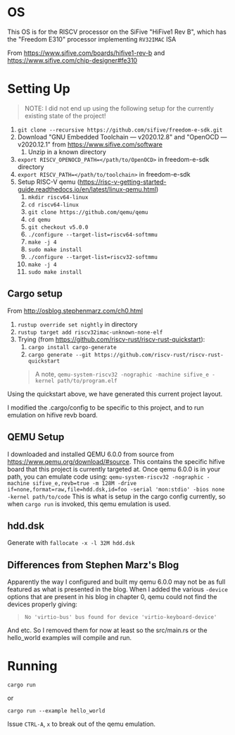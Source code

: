 # OS

This OS is for the RISCV processor on the SiFive "HiFive1 Rev B", which has the "Freedom E310" processor implementing `RV32IMAC` ISA

From https://www.sifive.com/boards/hifive1-rev-b and https://www.sifive.com/chip-designer#fe310


# Setting Up

> NOTE: I did not end up using the following setup for the currently existing state of the project!

1. `git clone --recursive https://github.com/sifive/freedom-e-sdk.git`
2. Download "GNU Embedded Toolchain — v2020.12.8" and "OpenOCD — v2020.12.1" from https://www.sifive.com/software
   1. Unzip in a known directory
3. `export RISCV_OPENOCD_PATH=</path/to/OpenOCD>` in freedom-e-sdk directory
4. `export RISCV_PATH=</path/to/toolchain>` in freedom-e-sdk
5. Setup RISC-V qemu (https://risc-v-getting-started-guide.readthedocs.io/en/latest/linux-qemu.html)
   1. `mkdir riscv64-linux`
   2. `cd riscv64-linux`
   3. `git clone https://github.com/qemu/qemu`
   4. `cd qemu`
   5. `git checkout v5.0.0`
   6. `./configure --target-list=riscv64-softmmu`
   7. `make -j 4`
   8. `sudo make install`
   9. `./configure --target-list=riscv32-softmmu`
   10. `make -j 4`
   11. `sudo make install`

## Cargo setup

From http://osblog.stephenmarz.com/ch0.html

1. `rustup override set nightly` in directory
2. `rustup target add riscv32imac-unknown-none-elf`
3. Trying (from https://github.com/riscv-rust/riscv-rust-quickstart):
   1. `cargo install cargo-generate`
   2. `cargo generate --git https://github.com/riscv-rust/riscv-rust-quickstart`
    > A note, `qemu-system-riscv32 -nographic -machine sifive_e -kernel path/to/program.elf`

Using the quickstart above, we have generated this current project layout.

I modified the .cargo/config to be specific to this project, and to run emulation on hifive revb board.

## QEMU Setup

I downloaded and installed QEMU 6.0.0 from source from https://www.qemu.org/download/#source. This contains the specific hifive board that this project is currently targeted at. Once qemu 6.0.0 is in your path, you can emulate code using:
    `qemu-system-riscv32 -nographic -machine sifive_e,revb=true -m 128M -drive if=none,format=raw,file=hdd.dsk,id=foo -serial 'mon:stdio' -bios none -kernel path/to/code`
This is what is setup in the cargo config currently, so when `cargo run` is invoked, this qemu emulation is used.

## hdd.dsk

Generate with `fallocate -x -l 32M hdd.dsk`

## Differences from Stephen Marz's Blog

Apparently the way I configured and built my qemu 6.0.0 may not be as full featured as what is presented in the blog. When I added the various `-device` options that are present in his blog in chapter 0, qemu could not find the devices properly giving:

> `No 'virtio-bus' bus found for device 'virtio-keyboard-device'`

And etc. So I removed them for now at least so the src/main.rs or the hello_world examples will compile and run.

# Running

`cargo run`

or

`cargo run --example hello_world`

Issue `CTRL-A`, `x` to break out of the qemu emulation.
